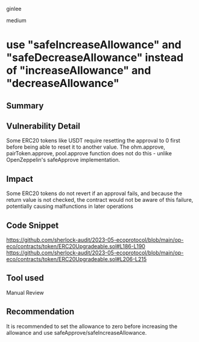 ginlee

medium

# use "safeIncreaseAllowance" and "safeDecreaseAllowance" instead of "increaseAllowance" and "decreaseAllowance"

## Summary
## Vulnerability Detail
Some ERC20 tokens like USDT require resetting the approval to 0 first before being able to reset it to another value.
The ohm.approve, pairToken.approve, pool.approve function does not do this - unlike OpenZeppelin's safeApprove implementation.

## Impact
Some ERC20 tokens do not revert if an approval fails, and because the return value is not checked, the contract would not be aware of this failure, potentially causing malfunctions in later operations

## Code Snippet
https://github.com/sherlock-audit/2023-05-ecoprotocol/blob/main/op-eco/contracts/token/ERC20Upgradeable.sol#L186-L190
https://github.com/sherlock-audit/2023-05-ecoprotocol/blob/main/op-eco/contracts/token/ERC20Upgradeable.sol#L206-L215

## Tool used
Manual Review

## Recommendation
It is recommended to set the allowance to zero before increasing the allowance and use safeApprove/safeIncreaseAllowance.
